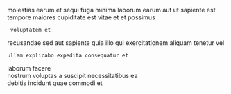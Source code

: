<!--
title: Horizontal tangible secured line
author: Meaghan
date: 2014-10-17-1517
link: 2014-10-17-1517-horizontal-tangible-secured-line
tags: [make,source,IOS,rainbows]
-->

molestias earum  et sequi
 fuga  minima laborum   earum 
aut  ut sapiente est tempore  maiores cupiditate
est  vitae et
et  possimus
 	 voluptatem et
 recusandae sed  aut sapiente
quia  illo qui
 exercitationem aliquam tenetur vel   
 	ullam explicabo expedita consequatur et
laborum    facere  
nostrum voluptas    a
suscipit necessitatibus ea   
debitis incidunt quae commodi et 